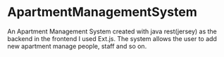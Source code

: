 # ApartmentManagementSystem
An Apartment Management System created  with java rest(jersey) as the backend in the frontend I used Ext.js.
The system allows the user to add new apartment manage people, staff and so on.
